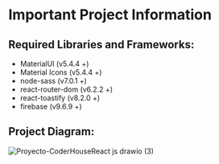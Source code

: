 # Important Project Information

## Required Libraries and Frameworks:
- MaterialUI (v5.4.4 +)
- Material Icons (v5.4.4 +)
- node-sass (v7.0.1 +)
- react-router-dom (v6.2.2 +)
- react-toastify (v8.2.0 +)
- firebase (v9.6.9 +)




## Project Diagram:
![Proyecto-CoderHouseReact js drawio (3)](https://user-images.githubusercontent.com/67163082/160937673-63787c6a-40f6-42d5-9555-fb6d191f4ee0.png)
